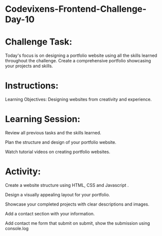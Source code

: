 # Codevixens-Frontend-Challenge-Day-10
# Challenge Task: 
Today's focus is on designing a portfolio website using all the skills learned throughout the challenge. Create a comprehensive portfolio showcasing your projects and skills.

# Instructions:
Learning Objectives: Designing websites from creativity and experience.

# Learning Session:

Review all previous tasks and the skills learned.

Plan the structure and design of your portfolio website.

Watch tutorial videos on creating portfolio websites.

# Activity:

Create a website structure using HTML, CSS and Javascript .

Design a visually appealing layout for your portfolio.

Showcase your completed projects with clear descriptions and images.

Add a contact section with your information.

Add contact me form that submit on submit, show the submission using console.log